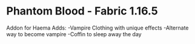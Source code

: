 # Phantom Blood - Fabric 1.16.5
Addon for Haema
Adds:
-Vampire Clothing with unique effects
-Alternate way to become vampire
-Coffin to sleep away the day
